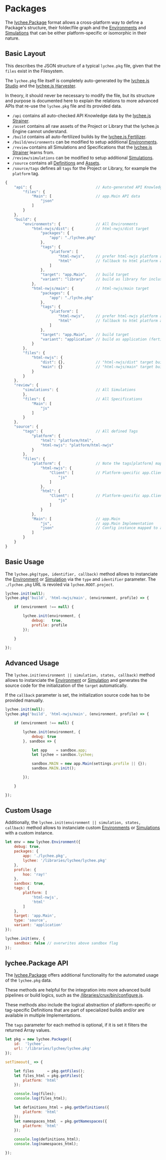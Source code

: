 
# Packages

The [lychee.Package](/libraries/crux/source/Package.js)
format allows a cross-platform way to define a Package's
structure, their folder/file graph and the [Environments](./environments.md)
and [Simulations](./simulations.md) that can be either
platform-specific or isomorphic in their nature.


## Basic Layout

This describes the JSON structure of a typical `lychee.pkg`
file, given that the `files` exist in the Filesystem.

The `lychee.pkg` file itself is completely auto-generated
by the [lychee.js Studio](../software/lycheejs-studio.md)
and the [lychee.js Harvester](../software/lycheejs-harvester.md).

In theory, it should never be necessary to modify the file,
but its structure and purpose is documented here to explain
the relations to more advanced APIs that re-use the `lychee.pkg`
file and its provided data.

- `/api` contains all auto-checked API Knowledge data by the [lychee.js Strainer](../software/lycheejs-strainer.md).
- `/asset` contains all raw assets of the Project or Library that the lychee.js Engine cannot understand.
- `/build` contains all auto-fertilized builds by the [lychee.js Fertilizer](../software/lycheejs-fertilizer.md).
- `/build/environments` can be modified to setup additional [Environments](./environments.md).
- `/review` contains all Simulations and Specifications that the [lychee.js Strainer](../software/lycheejs-strainer.md) learns from.
- `/review/simulations` can be modified to setup additional [Simulations](./simulations.md).
- `/source` contains all [Definitions](./definitions.md) and [Assets](./lycheejs-crux.md).
- `/source/tags` defines all `tags` for the Project or Library, for example the `platform` tag.


```javascript
{
	"api": {                             // Auto-generated API Knowledge
		"files": {
			"Main": [                    // app.Main API data
				"json"
			]
		}
	},
	"build": {
		"environments": {                // All Environments
			"html-nwjs/dist": {          // html-nwjs/dist target
				"packages": {
					"app": "./lychee.pkg"
				},
				"tags": {
					"platform": [
						"html-nwjs",     // prefer html-nwjs platform adapters
						"html"           // fallback to html platform adapters
					]
				},
				"target": "app.Main",    // build target
				"variant": "library"     // build as library for inclusion
			},
			"html-nwjs/main": {          // html-nwjs/main target
				"packages": {
					"app": "./lyche.pkg"
				},
				"tags": {
					"platform": [
						"html-nwjs",     // prefer html-nwjs platform adapters
						"html"           // fallback to html platform adapters
					]
				},
				"target": "app.Main",    // build target
				"variant": "application" // build as application (fertilized with runtime)
			}
		},
		"files": {
			"html-nwjs": {
				"dist": {},              // "html-nwjs/dist" target build output folder
				"main": {}               // "html-nwjs/main" target build output folder
			}
		}
	},
	"review": {
		"simulations": {                 // All Simulations
		},
		"files": {                       // All Specifications
			"Main": [
				"js"
			]
		}
	},
	"source": {
		"tags": {                        // All defined Tags
			"platform": {
				"html": "platform/html",
				"html-nwjs": "platform/html-nwjs"
			}
		},
		"files": {
			"platform": {                // Note the tags[platform] map above
				"html-nwjs": {
					"Client": [          // Platform-specific app.Client
						"js"
					]
				},
				"html": {
					"Client": [          // Platform-specific app.Client
						"js"
					]
				}
			},
			"Main": [                    // app.Main
				"js",                    // app.Main Implementation
				"json"                   // Config instance mapped to attachments[json]
			]
		}
	}
}
```

## Basic Usage

The `lychee.pkg(type, identifier, callback)` method allows
to instanciate the [Environment](./environments.md) or
[Simulation](./simulations.md) via the `type` and `identifier`
parameter. The `./lychee.pkg` URL is revoled via `lychee.ROOT.project`.

```javascript
lychee.init(null);
lychee.pkg('build', 'html-nwjs/main', (environment, profile) => {

	if (environment !== null) {

		lychee.init(environment, {
			debug:   true,
			profile: profile
		});

	}

});
```

## Advanced Usage

The `lychee.init(environment || simulation, states, callback)`
method allows to instanciate the [Environment](./environments.md)
or [Simulation](./simulations.md) and generates the source code
for the initialization of the `target` automatically.

If the `callback` parameter is set, the initialization source
code has to be provided manually.

```javascript
lychee.init(null);
lychee.pkg('build', 'html-nwjs/main', (environment, profile) => {

	if (environment !== null) {

		lychee.init(environment, {
			debug: true
		}, sandbox => {

			let app    = sandbox.app;
			let lychee = sandbox.lychee;

			sandbox.MAIN = new app.Main(settings.profile || {});
			sandbox.MAIN.init();

		});

	}

});
```

## Custom Usage

Additionally, the `lychee.init(environment || simulation, states, callback)`
method allows to instanciate custom [Environments](./environments.md)
or [Simulations](./simulations.md) with a custom instance.

```javascript
let env = new lychee.Environment({
	debug: true,
	packages: {
		app: './lychee.pkg',
		lychee: '/libraries/lychee/lychee.pkg'
	},
	profile: {
		hoo: 'ray!'
	},
	sandbox: true,
	tags: {
		platform: [
			'html-nwjs',
			'html'
		]
	},
	target: 'app.Main',
	type: 'source',
	variant: 'application'
});

lychee.init(env, {
	sandbox: false // overwrites above sandbox flag
});
```

## lychee.Package API

The [lychee.Package](/libraries/crux/source/Package.js)
offers additional functionality for the automated usage
of the `lychee.pkg` data.

These methods are helpful for the integration into more
advanced build pipelines or build logics, such as the
[/libraries/crux/bin/configure.js](/libraries/crux/bin/configure.js).

These methods also include the logical abstraction of
platform-specific or tag-specific Definitions that are
part of specialized builds and/or are available in
multiple Implementations.

The `tags` parameter for each method is optional, if it
is set it filters the returned Array values.

```javascript
let pkg = new lychee.Package({
	id:  'lychee',
	url: '/libraries/lychee/lychee.pkg'
});

setTimeout(_ => {

	let files      = pkg.getFiles();
	let files_html = pkg.getFiles({
		platform: 'html'
	});

	console.log(files);
	console.log(files_html);

	let definitions_html = pkg.getDefinitions({
		platform: 'html'
	});
	let namespaces_html  = pkg.getNamespaces({
		platform: 'html'
	});

	console.log(definitions_html);
	console.log(namespaces_html);

});
```

